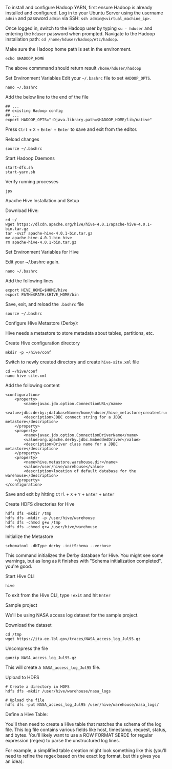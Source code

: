 To install and configure Hadoop YARN, first ensure Hadoop is already installed and configured. Log in to your Ubuntu Server using the username `admin` and password `admin` via SSH: `ssh admin@<virtual_machine_ip>`.

Once logged in, switch to the Hadoop user by typing `su - hduser` and entering the `hduser` password when prompted. Navigate to the Hadoop installation path: `cd /home/hduser/hadoop/etc/hadoop`.

Make sure the Hadoop home path is set in the environment.

    echo $HADOOP_HOME

The above commmand should return result `/home/hduser/hadoop`

Set Environment Variables
Edit your `~/.bashrc` file to set `HADOOP_OPTS`.

    nano ~/.bashrc

Add the below line to the end of the file

    ## ...
    ## existing Hadoop config
    ## ...
    export HADOOP_OPTS="-Djava.library.path=$HADOOP_HOME/lib/native"

Press `Ctrl` + `X` + `Enter` + `Enter` to save and exit from the editor.

Reload changes

    source ~/.bashrc

Start Hadoop Daemons

    start-dfs.sh
    start-yarn.sh   

Verify running processes

    jps

Apache Hive Installation and Setup

Download Hive:

    cd ~/
    wget https://dlcdn.apache.org/hive/hive-4.0.1/apache-hive-4.0.1-bin.tar.gz
    tar -xvzf apache-hive-4.0.1-bin.tar.gz
    mv apache-hive-4.0.1-bin hive
    rm apache-hive-4.0.1-bin.tar.gz

Set Environment Variables for Hive

Edit your ~/.bashrc again.

    nano ~/.bashrc

Add the following lines

    export HIVE_HOME=$HOME/hive
    export PATH=$PATH:$HIVE_HOME/bin

Save, exit, and reload the `.bashrc` file

    source ~/.bashrc

Configure Hive Metastore (Derby):

Hive needs a metastore to store metadata about tables, partitions, etc.

Create Hive configuration directory

    mkdir -p ~/hive/conf

Switch to newly created directory and create `hive-site.xml` file

    cd ~/hive/conf
    nano hive-site.xml

Add the following content

    <configuration>
        <property>
            <name>javax.jdo.option.ConnectionURL</name>
            <value>jdbc:derby:;databaseName=/home/hduser/hive_metastore;create=true</value>
            <description>JDBC connect string for a JDBC metastore</description>
        </property>
        <property>
            <name>javax.jdo.option.ConnectionDriverName</name>
            <value>org.apache.derby.jdbc.EmbeddedDriver</value>
            <description>Driver class name for a JDBC metastore</description>
        </property>
        <property>
            <name>hive.metastore.warehouse.dir</name>
            <value>/user/hive/warehouse</value>
            <description>location of default database for the warehouse</description>
        </property>
    </configuration>

Save and exit by hitting `Ctrl` + `X` + `Y` + `Enter` + `Enter`

Create HDFS directories for Hive

    hdfs dfs -mkdir /tmp
    hdfs dfs -mkdir -p /user/hive/warehouse
    hdfs dfs -chmod g+w /tmp
    hdfs dfs -chmod g+w /user/hive/warehouse

Initialize the Metastore

    schematool -dbType derby -initSchema --verbose

This command initializes the Derby database for Hive. You might see some warnings, but as long as it finishes with "Schema initialization completed", you're good.

Start Hive CLI

    hive

To exit from the Hive CLI, type `!exit` and hit `Enter`

Sample project

We'll be using NASA access log dataset for the sample project.

Download the dataset

    cd /tmp
    wget https://ita.ee.lbl.gov/traces/NASA_access_log_Jul95.gz

Uncompress the file

    gunzip NASA_access_log_Jul95.gz

This will create a` NASA_access_log_Jul95` file.

Upload to HDFS

    # Create a directory in HDFS
    hdfs dfs -mkdir /user/hive/warehouse/nasa_logs 

    # Upload the file
    hdfs dfs -put NASA_access_log_Jul95 /user/hive/warehouse/nasa_logs/ 

Define a Hive Table:

You'll then need to create a Hive table that matches the schema of the log file. This log file contains various fields like host, timestamp, request, status, and bytes. You'll likely want to use a ROW FORMAT SERDE for regular expression (regex) to parse the unstructured log lines.

For example, a simplified table creation might look something like this (you'll need to refine the regex based on the exact log format, but this gives you an idea):


